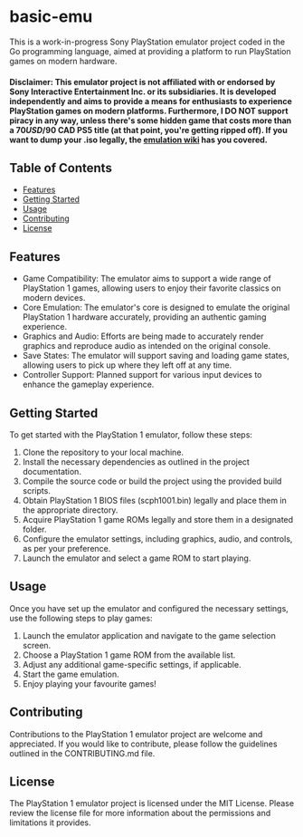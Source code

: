# basic-emu

This is a work-in-progress Sony PlayStation emulator project coded in the Go programming language, aimed at providing a platform to run PlayStation games on modern hardware.

#### Disclaimer: This emulator project is not affiliated with or endorsed by Sony Interactive Entertainment Inc. or its subsidiaries. It is developed independently and aims to provide a means for enthusiasts to experience PlayStation games on modern platforms. Furthermore, I DO NOT support piracy in any way, unless there's some hidden game that costs more than a $70 USD/$90 CAD PS5 title (at that point, you're getting ripped off). If you want to dump your .iso legally, the [emulation wiki](https://emulation.gametechwiki.com/index.php/Ripping_games#Sony_PlayStation_1.2F2) has you covered.

## Table of Contents

- [Features](#features)
- [Getting Started](#getting-started)
- [Usage](#usage)
- [Contributing](#contributing)
- [License](#license)

## Features

* Game Compatibility: The emulator aims to support a wide range of PlayStation 1 games, allowing users to enjoy their favorite classics on modern devices.
* Core Emulation: The emulator's core is designed to emulate the original PlayStation 1 hardware accurately, providing an authentic gaming experience.
* Graphics and Audio: Efforts are being made to accurately render graphics and reproduce audio as intended on the original console.
* Save States: The emulator will support saving and loading game states, allowing users to pick up where they left off at any time.
* Controller Support: Planned support for various input devices to enhance the gameplay experience.

## Getting Started

To get started with the PlayStation 1 emulator, follow these steps:

1. Clone the repository to your local machine.
2. Install the necessary dependencies as outlined in the project documentation.
3. Compile the source code or build the project using the provided build scripts.
4. Obtain PlayStation 1 BIOS files (scph1001.bin) legally and place them in the appropriate directory.
5. Acquire PlayStation 1 game ROMs legally and store them in a designated folder.
6. Configure the emulator settings, including graphics, audio, and controls, as per your preference.
7. Launch the emulator and select a game ROM to start playing.

## Usage

Once you have set up the emulator and configured the necessary settings, use the following steps to play games:

1. Launch the emulator application and navigate to the game selection screen.
2. Choose a PlayStation 1 game ROM from the available list.
3. Adjust any additional game-specific settings, if applicable.
4. Start the game emulation.
5. Enjoy playing your favourite games!

## Contributing

Contributions to the PlayStation 1 emulator project are welcome and appreciated. If you would like to contribute, please follow the guidelines outlined in the CONTRIBUTING.md file.

## License

The PlayStation 1 emulator project is licensed under the MIT License. Please review the license file for more information about the permissions and limitations it provides.
